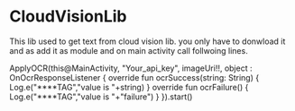 # CloudVisionLib


This lib used to get text from cloud vision lib. you only have to donwload it and as add it as module  and on main activity call follwoing lines. 

 ApplyOCR(this@MainActivity, "Your_api_key", imageUri!!, object : OnOcrResponseListener {
                override fun ocrSuccess(string: String) {
                    Log.e("****TAG","value is "+string)
                }
                override fun ocrFailure() {
                    Log.e("****TAG","value is "+"failure")
                }
            }).start()
